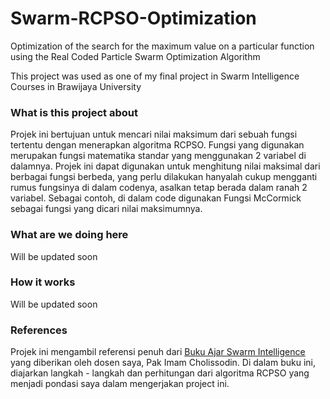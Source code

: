 # Swarm-RCPSO-Optimization
Optimization of the search for the maximum value on a particular function using the Real Coded Particle Swarm Optimization Algorithm

This project was used as one of my final project in Swarm Intelligence Courses in Brawijaya University

### What is this project about
Projek ini bertujuan untuk mencari nilai maksimum dari sebuah fungsi tertentu dengan menerapkan algoritma RCPSO. Fungsi yang digunakan merupakan fungsi matematika standar yang menggunakan 2 variabel di dalamnya. Projek ini dapat digunakan untuk menghitung nilai maksimal dari berbagai fungsi berbeda, yang perlu dilakukan hanyalah cukup mengganti rumus fungsinya di dalam codenya, asalkan tetap berada dalam ranah 2 variabel. Sebagai contoh, di dalam code digunakan Fungsi McCormick sebagai fungsi yang dicari nilai maksimumnya.


### What are we doing here
Will be updated soon

### How it works
Will be updated soon

### References
Projek ini mengambil referensi penuh dari [Buku Ajar Swarm Intelligence](https://www.researchgate.net/publication/317706705_Buku_Ajar_Swarm_Intelligence) yang diberikan oleh dosen saya, Pak Imam Cholissodin. Di dalam buku ini, diajarkan langkah - langkah dan perhitungan dari algoritma RCPSO yang menjadi pondasi saya dalam mengerjakan project ini.
